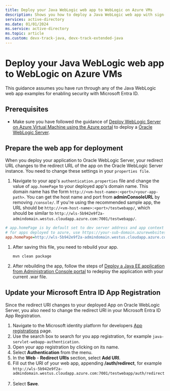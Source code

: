 ```yaml
---
title: Deploy your Java WebLogic web app to WebLogic on Azure VMs
description: Shows you how to deploy a Java WebLogic web app with sign-in by Microsoft Entra account to WebLogic on Azure VMs.
services: active-directory
ms.date: 01/01/2024
ms.service: active-directory
ms.topic: article
ms.custom: devx-track-java, devx-track-extended-java
---
```


# Deploy your Java WebLogic web app to WebLogic on Azure VMs

This guidance assumes you have run through any of the Java WebLogic web app examples for enabling security with Microsoft Entra ID.

## Prerequisites

- Make sure you have followed the guidance of [Deploy WebLogic Server on Azure Virtual Machine using the Azure portal](/azure/virtual-machines/workloads/oracle/weblogic-server-azure-virtual-machine) to deploy a [Oracle WebLogic Server](https://www.oracle.com/java/weblogic/).

## Prepare the web app for deployment

When you deploy your application to Oracle WebLogic Server, your redirect URL changes to the redirect URL of the app on the Oracle WebLogic Server instance. You need to change these settings in your `properties file`.

1. Navigate to your app's `authentication.properties` file and change the value of `app.homePage` to your deployed app's domain name. This domain name has the form `http://<vm-host-name>:<port>/<your-app-path>`. You can get the host name and port from **adminConsoleURL** by removing `/console/`. If you're using the recommended sample app, the URL should be `http://<vm-host-name>:<port>/testwebapp/`, which should be similar to `http://wls-5b942e9f2a-admindomain.westus.cloudapp.azure.com:7001/testwebapp/`.

```ini
# app.homePage is by default set to dev server address and app context path on the server
# for apps deployed to azure, use https://your-sub-domain.azurewebsites.net
app.homePage=http://wls-5b942e9f2a-admindomain.westus.cloudapp.azure.com:7001/testwebapp/
```

1. After saving this file, you need to rebuild your app.

   ```bash
   mvn clean package
   ```

1. After rebuilding the app, follow the steps of [Deploy a Java EE application from Administration Console portal](/azure/virtual-machines/workloads/oracle/weblogic-server-azure-virtual-machine#deploy-a-java-ee-application-from-administration-console-portal) to redeploy the application with your current .war file.

## Update your Microsoft Entra ID App Registration

Since the redirect URI changes to your deployed App on Oracle WebLogic Server, you also need to change the redirect URI in your Microsoft Entra ID App Registration.

1. Navigate to the Microsoft identity platform for developers [App registrations](https://go.microsoft.com/fwlink/?linkid=2083908) page.
1. Use the search box to search for you app registration, for example `java-servlet-webapp-authentication`.
1. Open your app registration by clicking on its name.
1. Select **Authentication** from the menu.
1. In the **Web** - **Redirect URIs** section, select **Add URI**.
1. Fill out the URI of your web app, appending **/auth/redirect**, for example `http://wls-5b942e9f2a-admindomain.westus.cloudapp.azure.com:7001/testwebapp/auth/redirect`.
1. Select **Save**.
